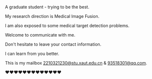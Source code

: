 A graduate student - trying to be the best.

My research direction is Medical Image Fusion.

I am also exposed to some medical target detection problems.

Welcome to communicate with me. 

Don't hesitate to leave your contact information.

I can learn from you better.

This is my mailbox 2210321230@stu.xaut.edu.cn & 93518301@qq.com.

♥♥♥♥♥♥♥♥♥♥♥♥♥
